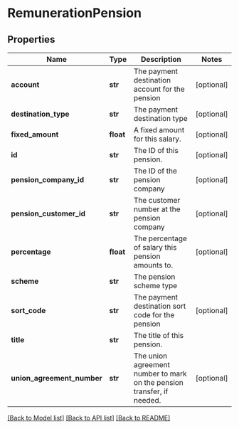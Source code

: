 # RemunerationPension

## Properties
Name | Type | Description | Notes
------------ | ------------- | ------------- | -------------
**account** | **str** | The payment destination account for the pension | [optional] 
**destination_type** | **str** | The payment destination type | [optional] 
**fixed_amount** | **float** | A fixed amount for this salary. | [optional] 
**id** | **str** | The ID of this pension. | [optional] 
**pension_company_id** | **str** | The ID of the pension company | [optional] 
**pension_customer_id** | **str** | The customer number at the pension company | [optional] 
**percentage** | **float** | The percentage of salary this pension amounts to. | [optional] 
**scheme** | **str** | The pension scheme type | 
**sort_code** | **str** | The payment destination sort code for the pension | [optional] 
**title** | **str** | The title of this pension. | 
**union_agreement_number** | **str** | The union agreement number to mark on the pension transfer, if needed. | [optional] 

[[Back to Model list]](../README.md#documentation-for-models) [[Back to API list]](../README.md#documentation-for-api-endpoints) [[Back to README]](../README.md)


